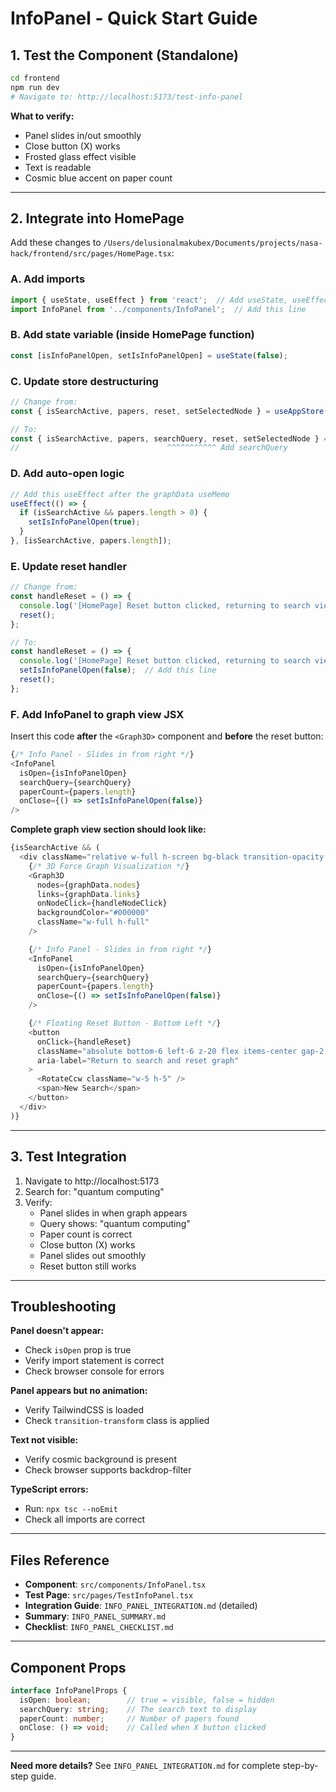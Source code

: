 # InfoPanel - Quick Start Guide

## 1. Test the Component (Standalone)

```bash
cd frontend
npm run dev
# Navigate to: http://localhost:5173/test-info-panel
```

**What to verify:**
- Panel slides in/out smoothly
- Close button (X) works
- Frosted glass effect visible
- Text is readable
- Cosmic blue accent on paper count

---

## 2. Integrate into HomePage

Add these changes to `/Users/delusionalmakubex/Documents/projects/nasa-hack/frontend/src/pages/HomePage.tsx`:

### A. Add imports
```typescript
import { useState, useEffect } from 'react';  // Add useState, useEffect
import InfoPanel from '../components/InfoPanel';  // Add this line
```

### B. Add state variable (inside HomePage function)
```typescript
const [isInfoPanelOpen, setIsInfoPanelOpen] = useState(false);
```

### C. Update store destructuring
```typescript
// Change from:
const { isSearchActive, papers, reset, setSelectedNode } = useAppStore();

// To:
const { isSearchActive, papers, searchQuery, reset, setSelectedNode } = useAppStore();
//                                 ^^^^^^^^^^^ Add searchQuery
```

### D. Add auto-open logic
```typescript
// Add this useEffect after the graphData useMemo
useEffect(() => {
  if (isSearchActive && papers.length > 0) {
    setIsInfoPanelOpen(true);
  }
}, [isSearchActive, papers.length]);
```

### E. Update reset handler
```typescript
// Change from:
const handleReset = () => {
  console.log('[HomePage] Reset button clicked, returning to search view');
  reset();
};

// To:
const handleReset = () => {
  console.log('[HomePage] Reset button clicked, returning to search view');
  setIsInfoPanelOpen(false);  // Add this line
  reset();
};
```

### F. Add InfoPanel to graph view JSX

Insert this code **after** the `<Graph3D>` component and **before** the reset button:

```typescript
{/* Info Panel - Slides in from right */}
<InfoPanel
  isOpen={isInfoPanelOpen}
  searchQuery={searchQuery}
  paperCount={papers.length}
  onClose={() => setIsInfoPanelOpen(false)}
/>
```

**Complete graph view section should look like:**
```typescript
{isSearchActive && (
  <div className="relative w-full h-screen bg-black transition-opacity duration-500 ease-in-out">
    {/* 3D Force Graph Visualization */}
    <Graph3D
      nodes={graphData.nodes}
      links={graphData.links}
      onNodeClick={handleNodeClick}
      backgroundColor="#000000"
      className="w-full h-full"
    />

    {/* Info Panel - Slides in from right */}
    <InfoPanel
      isOpen={isInfoPanelOpen}
      searchQuery={searchQuery}
      paperCount={papers.length}
      onClose={() => setIsInfoPanelOpen(false)}
    />

    {/* Floating Reset Button - Bottom Left */}
    <button
      onClick={handleReset}
      className="absolute bottom-6 left-6 z-20 flex items-center gap-2 px-4 py-2 bg-white/10 hover:bg-white/20 backdrop-blur-md rounded-lg text-white border border-white/20 transition-all active:scale-95"
      aria-label="Return to search and reset graph"
    >
      <RotateCcw className="w-5 h-5" />
      <span>New Search</span>
    </button>
  </div>
)}
```

---

## 3. Test Integration

1. Navigate to http://localhost:5173
2. Search for: "quantum computing"
3. Verify:
   - Panel slides in when graph appears
   - Query shows: "quantum computing"
   - Paper count is correct
   - Close button (X) works
   - Panel slides out smoothly
   - Reset button still works

---

## Troubleshooting

**Panel doesn't appear:**
- Check `isOpen` prop is true
- Verify import statement is correct
- Check browser console for errors

**Panel appears but no animation:**
- Verify TailwindCSS is loaded
- Check `transition-transform` class is applied

**Text not visible:**
- Verify cosmic background is present
- Check browser supports backdrop-filter

**TypeScript errors:**
- Run: `npx tsc --noEmit`
- Check all imports are correct

---

## Files Reference

- **Component**: `src/components/InfoPanel.tsx`
- **Test Page**: `src/pages/TestInfoPanel.tsx`
- **Integration Guide**: `INFO_PANEL_INTEGRATION.md` (detailed)
- **Summary**: `INFO_PANEL_SUMMARY.md`
- **Checklist**: `INFO_PANEL_CHECKLIST.md`

---

## Component Props

```typescript
interface InfoPanelProps {
  isOpen: boolean;        // true = visible, false = hidden
  searchQuery: string;    // The search text to display
  paperCount: number;     // Number of papers found
  onClose: () => void;    // Called when X button clicked
}
```

---

**Need more details?** See `INFO_PANEL_INTEGRATION.md` for complete step-by-step guide.
